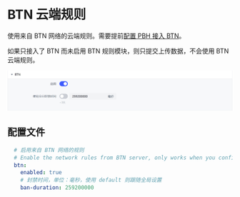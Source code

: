 # BTN 云端规则

使用来自 BTN 网络的云端规则。需要提前[配置 PBH 接入 BTN](../btn/connect.md)。

如果只接入了 BTN 而未启用 BTN 规则模块，则只提交上传数据，不会使用 BTN 云端规则。

![BTN-Profile](./assets/btn-profile.png)

## 配置文件

```yaml
  # 启用来自 BTN 网络的规则
  # Enable the network rules from BTN server, only works when you configured BTN server in config.yml
  btn:
    enabled: true
    # 封禁时间，单位：毫秒，使用 default 则跟随全局设置
    ban-duration: 259200000
```